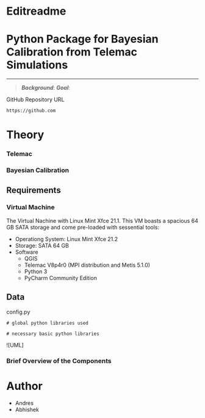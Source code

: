 # Editreadme

# Python Package for Bayesian Calibration from Telemac Simulations

***
> ***Background***:
> ***Goal***:

GitHub Repository URL
```
https://github.com
```
# Theory 
### Telemac 
### Bayesian Calibration 

## Requirements
### Virtual Machine
The Virtual Nachine with Linux Mint Xfce 21.1. This VM boasts a spacious 64 GB SATA storage and come pre-loaded with sessential tools:
* Operationg System: Linux Mint Xfce 21.2
* Storage: SATA 64 GB
* Software
  * QGIS
  * Telemac V8p4r0 (MPI distribution and Metis 5.1.0)
  * Python 3
  * PyCharm Community Edition

## Data

config.py
```
# global python libraries used 

# necessary basic python libraries
```


![UML]
### Brief Overview of the Components

# Author 
* Andres
* Abhishek 



